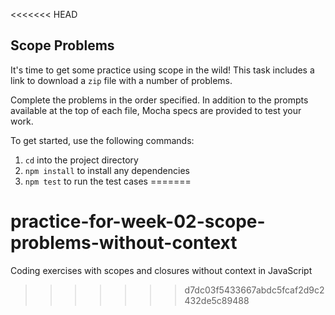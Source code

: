 <<<<<<< HEAD
## Scope Problems

It's time to get some practice using scope in the wild! This task includes a
link to download a `zip` file with a number of problems.

Complete the problems in the order specified. In addition to the prompts
available at the top of each file, Mocha specs are provided to test your work.

To get started, use the following commands:

1. `cd` into the project directory
2. `npm install` to install any dependencies
3. `npm test` to run the test cases
=======
# practice-for-week-02-scope-problems-without-context
Coding exercises with scopes and closures without context in JavaScript
>>>>>>> d7dc03f5433667abdc5fcaf2d9c2432de5c89488
